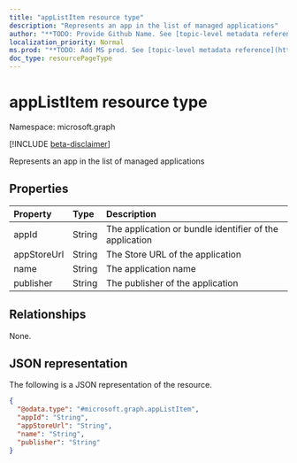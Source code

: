 ```yaml
---
title: "appListItem resource type"
description: "Represents an app in the list of managed applications"
author: "**TODO: Provide Github Name. See [topic-level metadata reference](https://msgo.azurewebsites.net/add/document/guidelines/metadata.html#topic-level-metadata)**"
localization_priority: Normal
ms.prod: "**TODO: Add MS prod. See [topic-level metadata reference](https://msgo.azurewebsites.net/add/document/guidelines/metadata.html#topic-level-metadata)**"
doc_type: resourcePageType
---
```


# appListItem resource type

Namespace: microsoft.graph

[!INCLUDE [beta-disclaimer](../../includes/beta-disclaimer.md)]

Represents an app in the list of managed applications

## Properties
|Property|Type|Description|
|:---|:---|:---|
|appId|String|The application or bundle identifier of the application|
|appStoreUrl|String|The Store URL of the application|
|name|String|The application name|
|publisher|String|The publisher of the application|

## Relationships
None.

## JSON representation
The following is a JSON representation of the resource.
<!-- {
  "blockType": "resource",
  "@odata.type": "microsoft.graph.appListItem"
}
-->
``` json
{
  "@odata.type": "#microsoft.graph.appListItem",
  "appId": "String",
  "appStoreUrl": "String",
  "name": "String",
  "publisher": "String"
}
```


